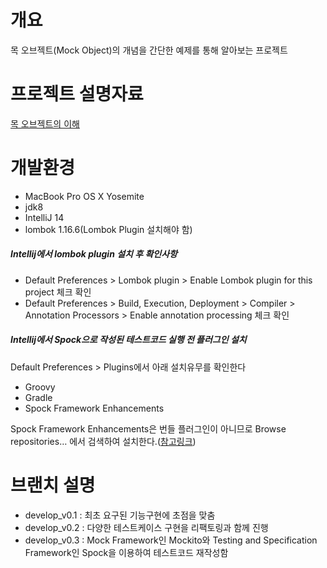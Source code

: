 # 개요

목 오브젝트(Mock Object)의 개념을 간단한 예제를 통해 알아보는 프로젝트

# 프로젝트 설명자료

[목 오브젝트의 이해](http://)

# 개발환경

* MacBook Pro OS X Yosemite
* jdk8
* IntelliJ 14 
* lombok 1.16.6(Lombok Plugin 설치해야 함)

##### Intellij에서 lombok plugin 설치 후 확인사항

* Default Preferences > Lombok plugin > Enable Lombok plugin for this project 체크 확인
* Default Preferences > Build, Execution, Deployment > Compiler > Annotation Processors > Enable annotation processing 체크 확인

##### Intellij에서 Spock으로 작성된 테스트코드 실행 전 플러그인 설치

Default Preferences > Plugins에서 아래 설치유무를 확인한다

* Groovy
* Gradle
* Spock Framework Enhancements

Spock Framework Enhancements은 번들 플러그인이 아니므로 Browse repositories… 에서 검색하여 설치한다.([참고링크](http://www.sjune.net/archives/1808))


# 브랜치 설명

- develop_v0.1 : 최초 요구된 기능구현에 초점을 맞춤
- develop_v0.2 : 다양한 테스트케이스 구현을 리팩토링과 함께 진행
- develop_v0.3 : Mock Framework인 Mockito와 Testing and Specification Framework인 Spock을 이용하여 테스트코드 재작성함